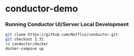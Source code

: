 # conductor-demo

### Running Conductor UI/Server Local Development
```bash
git clone https://github.com/Netflix/conductor.git
git checkout 2.31
cd conductor/docker
docker-compose up
```

